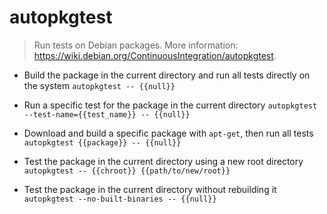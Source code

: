 # autopkgtest
> Run tests on Debian packages.
> More information: <https://wiki.debian.org/ContinuousIntegration/autopkgtest>.

- Build the package in the current directory and run all tests directly on the system
`autopkgtest -- {{null}}`

- Run a specific test for the package in the current directory
`autopkgtest --test-name={{test_name}} -- {{null}}`

- Download and build a specific package with `apt-get`, then run all tests
`autopkgtest {{package}} -- {{null}}`

- Test the package in the current directory using a new root directory
`autopkgtest -- {{chroot}} {{path/to/new/root}}`

- Test the package in the current directory without rebuilding it
`autopkgtest --no-built-binaries -- {{null}}`
